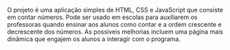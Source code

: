 O projeto é uma aplicação simples de HTML, CSS e JavaScript que consiste em contar números.
Pode ser usado em escolas para auxíliarem os professoras quando ensinar aos alunos como contar e a ordem crescente e decrescente dos números.
As possíveis melhorias incluem uma página mais dinâmica que engajem os alunos a interagir com o programa.
